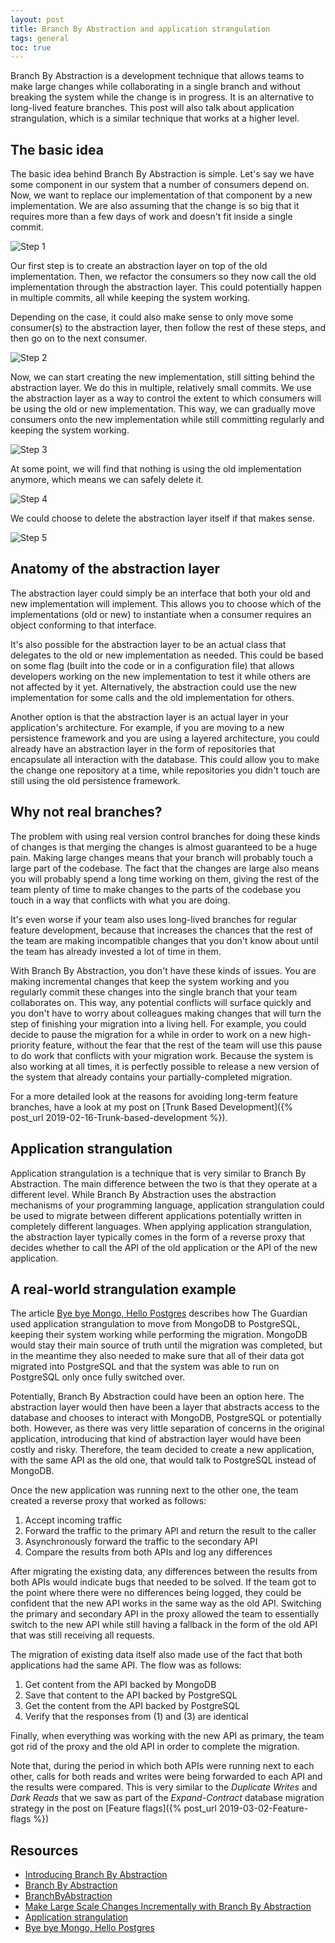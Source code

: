 ```yaml
---
layout: post
title: Branch By Abstraction and application strangulation
tags: general
toc: true
---
```


Branch By Abstraction is a development technique that allows teams to make large changes while collaborating in a single branch and without breaking the system while the change is in progress. It is an alternative to long-lived feature branches. This post will also talk about application strangulation, which is a similar technique that works at a higher level.

## The basic idea

The basic idea behind Branch By Abstraction is simple. Let's say we have some component in our system that a number of consumers depend on. Now, we want to replace our implementation of that component by a new implementation. We are also assuming that the change is so big that it requires more than a few days of work and doesn't fit inside a single commit.

![Step 1](/images/2019-03-16-Branch-By-Abstraction/step-1.png)

Our first step is to create an abstraction layer on top of the old implementation. Then, we refactor the consumers so they now call the old implementation through the abstraction layer. This could potentially happen in multiple commits, all while keeping the system working.

Depending on the case, it could also make sense to only move some consumer(s) to the abstraction layer, then follow the rest of these steps, and then go on to the next consumer.

![Step 2](/images/2019-03-16-Branch-By-Abstraction/step-2.png)

Now, we can start creating the new implementation, still sitting behind the abstraction layer. We do this in multiple, relatively small commits. We use the abstraction layer as a way to control the extent to which consumers will be using the old or new implementation. This way, we can gradually move consumers onto the new implementation while still committing regularly and keeping the system working.

![Step 3](/images/2019-03-16-Branch-By-Abstraction/step-3.png)

At some point, we will find that nothing is using the old implementation anymore, which means we can safely delete it.

![Step 4](/images/2019-03-16-Branch-By-Abstraction/step-4.png)

We could choose to delete the abstraction layer itself if that makes sense.

![Step 5](/images/2019-03-16-Branch-By-Abstraction/step-5.png)

## Anatomy of the abstraction layer

The abstraction layer could simply be an interface that both your old and new implementation will implement. This allows you to choose which of the implementations (old or new) to instantiate when a consumer requires an object conforming to that interface.

It's also possible for the abstraction layer to be an actual class that delegates to the old or new implementation as needed. This could be based on some flag (built into the code or in a configuration file) that allows developers working on the new implementation to test it while others are not affected by it yet. Alternatively, the abstraction could use the new implementation for some calls and the old implementation for others.

Another option is that the abstraction layer is an actual layer in your application's architecture. For example, if you are moving to a new persistence framework and you are using a layered architecture, you could already have an abstraction layer in the form of repositories that encapsulate all interaction with the database. This could allow you to make the change one repository at a time, while repositories you didn't touch are still using the old persistence framework.

## Why not real branches?

The problem with using real version control branches for doing these kinds of changes is that merging the changes is almost guaranteed to be a huge pain. Making large changes means that your branch will probably touch a large part of the codebase. The fact that the changes are large also means you will probably spend a long time working on them, giving the rest of the team plenty of time to make changes to the parts of the codebase you touch in a way that conflicts with what you are doing.

It's even worse if your team also uses long-lived branches for regular feature development, because that increases the chances that the rest of the team are making incompatible changes that you don't know about until the team has already invested a lot of time in them.

With Branch By Abstraction, you don't have these kinds of issues. You are making incremental changes that keep the system working and you regularly commit these changes into the single branch that your team collaborates on. This way, any potential conflicts will surface quickly and you don't have to worry about colleagues making changes that will turn the step of finishing your migration into a living hell. For example, you could decide to pause the migration for a while in order to work on a new high-priority feature, without the fear that the rest of the team will use this pause to do work that conflicts with your migration work. Because the system is also working at all times, it is perfectly possible to release a new version of the system that already contains your partially-completed migration.

For a more detailed look at the reasons for avoiding long-term feature branches, have a look at my post on [Trunk Based Development]({% post_url 2019-02-16-Trunk-based-development %}).

## Application strangulation

Application strangulation is a technique that is very similar to Branch By Abstraction. The main difference between the two is that they operate at a different level. While Branch By Abstraction uses the abstraction mechanisms of your programming language, application strangulation could be used to migrate between different applications potentially written in completely different languages. When applying application strangulation, the abstraction layer typically comes in the form of a reverse proxy that decides whether to call the API of the old application or the API of the new application.

## A real-world strangulation example

The article [Bye bye Mongo, Hello Postgres](https://www.theguardian.com/info/2018/nov/30/bye-bye-mongo-hello-postgres) describes how The Guardian used application strangulation to move from MongoDB to PostgreSQL, keeping their system working while performing the migration. MongoDB would stay their main source of truth until the migration was completed, but in the meantime they also needed to make sure that all of their data got migrated into PostgreSQL and that the system was able to run on PostgreSQL only once fully switched over.

Potentially, Branch By Abstraction could have been an option here. The abstraction layer would then have been a layer that abstracts access to the database and chooses to interact with MongoDB, PostgreSQL or potentially both. However, as there was very little separation of concerns in the original application, introducing that kind of abstraction layer would have been costly and risky. Therefore, the team decided to create a new application, with the same API as the old one, that would talk to PostgreSQL instead of MongoDB.

Once the new application was running next to the other one, the team created a reverse proxy that worked as follows:
1. Accept incoming traffic
2. Forward the traffic to the primary API and return the result to the caller
3. Asynchronously forward the traffic to the secondary API
4. Compare the results from both APIs and log any differences

After migrating the existing data, any differences between the results from both APIs would indicate bugs that needed to be solved. If the team got to the point where there were no differences being logged, they could be confident that the new API works in the same way as the old API. Switching the primary and secondary API in the proxy allowed the team to essentially switch to the new API while still having a fallback in the form of the old API that was still receiving all requests.

The migration of existing data itself also made use of the fact that both applications had the same API. The flow was as follows:
1. Get content from the API backed by MongoDB
2. Save that content to the API backed by PostgreSQL
3. Get the content from the API backed by PostgreSQL
4. Verify that the responses from (1) and (3) are identical

Finally, when everything was working with the new API as primary, the team got rid of the proxy and the old API in order to complete the migration.

Note that, during the period in which both APIs were running next to each other, calls for both reads and writes were being forwarded to each API and the results were compared. This is very similar to the *Duplicate Writes* and *Dark Reads* that we saw as part of the *Expand-Contract* database migration strategy in the post on [Feature flags]({% post_url 2019-03-02-Feature-flags %})

## Resources

- [Introducing Branch By Abstraction](https://paulhammant.com/blog/branch_by_abstraction.html)
- [Branch By Abstraction](https://trunkbaseddevelopment.com/branch-by-abstraction/)
- [BranchByAbstraction](https://martinfowler.com/bliki/BranchByAbstraction.html)
- [Make Large Scale Changes Incrementally with Branch By Abstraction](https://continuousdelivery.com/2011/05/make-large-scale-changes-incrementally-with-branch-by-abstraction/)
- [Application strangulation](https://trunkbaseddevelopment.com/strangulation/)
- [Bye bye Mongo, Hello Postgres](https://www.theguardian.com/info/2018/nov/30/bye-bye-mongo-hello-postgres)